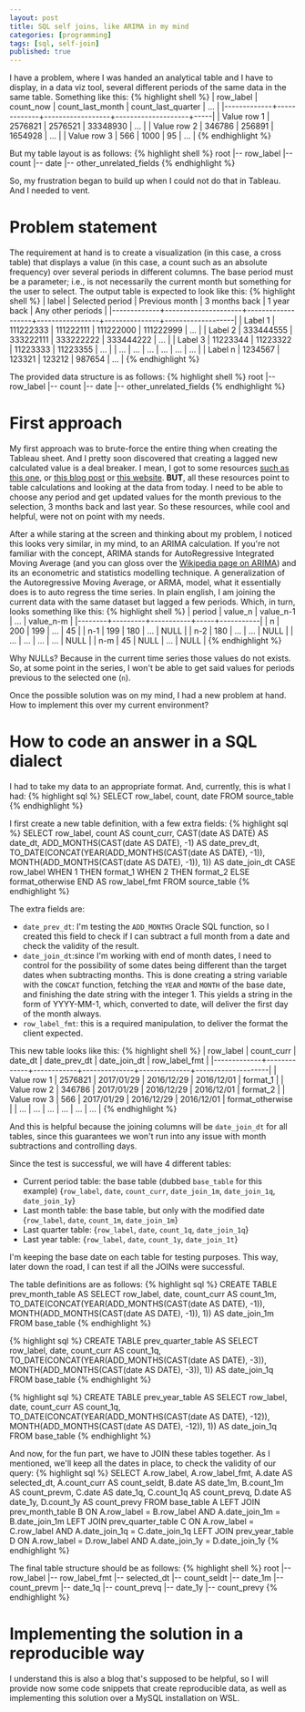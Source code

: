 ```yaml
---
layout: post
title: SQL self joins, like ARIMA in my mind
categories: [programming]
tags: [sql, self-join]
published: true
---
```


I have a problem, where I was handed an analytical table and I have to display, in a data viz tool, several different periods of the same data in the same table. Something like this:
{% highlight shell %}
| row_label   | count_now   | count_last_month | count_last_quarter | ... |
|-------------+-------------+------------------+--------------------+-----|
| Value row 1 | 2576821     | 2576521          | 33348930           | ... | 
| Value row 2 | 346786      | 256891           | 1654928            | ... | 
| Value row 3 | 566         | 1000             | 95                 | ... |
{% endhighlight %}

But my table layout is as follows:
{% highlight shell %}
root
  |-- row_label
  |-- count
  |-- date
  |-- other_unrelated_fields
{% endhighlight %}

So, my frustration began to build up when I could not do that in Tableau. And I needed to vent.
<!--more-->
# Problem statement
The requirement at hand is to create a visualization (in this case, a cross table) that displays a value (in this case, a count such as an absolute frequency) over several periods in different columns. The base period must be a parameter; i.e., is not necessarily the current month but something for the user to select. The output table is expected to look like this:
{% highlight shell %}
| label       | Selected period     | Previous month    | 3 months back   | 1 year back   | Any other periods |
|-------------+---------------------+-------------------+-----------------+---------------+-------------------|
| Label 1     | 111222333           | 111222111         | 111222000       | 111222999     | ...               |
| Label 2     | 333444555           | 333222111         | 333222222       | 333444222     | ...               |
| Label 3     | 11223344            | 11223322          | 11223333        | 11223355      | ...               |
| ...         | ...                 | ...               | ...             | ...           | ...               |
| Label n     | 1234567             | 123321            | 123212          | 987654        | ...               |
{% endhighlight %}

The provided data structure is as follows:
{% highlight shell %}
root
  |-- row_label
  |-- count
  |-- date
  |-- other_unrelated_fields
{% endhighlight %}

# First approach
My first approach was to brute-force the entire thing when creating the Tableau sheet. And I pretty soon discovered that creating a lagged new calculated value is a deal breaker. I mean, I got to some resources [such as this one](https://community.tableau.com/thread/242741), or [this blog post](http://onenumber.biz/blog-1/2017/10/9/comparing-year-over-year-in-tableau) or [this website](https://blog.zuar.com/tableau-trick-quarter-to-date-over-prior-quarter-to-date-hierarchy/). **BUT**, all these resources point to table calculations and looking at the data from today. I need to be able to choose any period and get updated values for the month previous to the selection, 3 months back and last year. So these resources, while cool and helpful, were not on point with my needs.

After a while staring at the screen and thinking about my problem, I noticed this looks very similar, in my mind, to an ARIMA calculation. If you're not familiar with the concept, ARIMA stands for AutoRegressive Integrated Moving Average (and you can gloss over the [Wikipedia page on ARIMA](https://en.wikipedia.org/wiki/Autoregressive_integrated_moving_average)) and its an econometric and statistics modelling technique. A generalization of the Autoregressive Moving Average, or ARMA, model, what it essentially does is to auto regress the time series. In plain english, I am joining the current data with the same dataset but lagged a few periods. Which, in turn, looks something like this:
{% highlight shell %}
| period | value_n | value_n-1 | ... | value_n-m |
|--------+---------+-----------+-----+-----------|
| n      | 200     | 199       | ... | 45        |
| n-1    | 199     | 180       | ... | NULL      |
| n-2    | 180     | ...       | ... | NULL      |
| ...    | ...     | ...       | ... | NULL      | 
| n-m    | 45      | NULL      | ... | NULL      |
{% endhighlight %}

Why NULLs? Because in the current time series those values do not exists. So, at some point in the series, I won't be able to get said values for periods previous to the selected one (`n`).

Once the possible solution was on my mind, I had a new problem at hand. How to implement this over my current environment?

# How to code an answer in a SQL dialect
I had to take my data to an appropriate format. And, currently, this is what I had:
{% highlight sql %}
SELECT
  row_label,
  count,
  date
FROM source_table
{% endhighlight %}

I first create a new table definition, with a few extra fields:
{% highlight sql %}
SELECT
  row_label,
  count AS count_curr,
  CAST(date AS DATE) AS date_dt,
  ADD_MONTHS(CAST(date AS DATE), -1) AS date_prev_dt,
  TO_DATE(CONCAT(YEAR(ADD_MONTHS(CAST(date AS DATE), -1)), MONTH(ADD_MONTHS(CAST(date AS DATE), -1)), 1)) AS date_join_dt
  CASE row_label
    WHEN 1 THEN format_1
    WHEN 2 THEN format_2
    ELSE format_otherwise
  END AS row_label_fmt
FROM source_table
{% endhighlight %}

The extra fields are:
* `date_prev_dt`: I'm testing the `ADD_MONTHS` Oracle SQL function, so I created this field to check if I can subtract a full month from a date and check the validity of the result.
* `date_join_dt`:since I'm working with end of month dates, I need to control for the possibility of some dates being different than the target dates when subtracting months. This is done creating a string variable with the `CONCAT` function, fetching the `YEAR` and `MONTH` of the base date, and finishing the date string with the integer 1. This yields a string in the form of YYYY-MM-1, which, converted to date, will deliver the first day of the month always.
* `row_label_fmt`: this is a required manipulation, to deliver the format the client expected.

This new table looks like this:
{% highlight shell %}
| row_label   | count_curr  | date_dt    | date_prev_dt | date_join_dt | row_label_fmt      |
|-------------+-------------+------------+--------------+--------------+--------------------|
| Value row 1 | 2576821     | 2017/01/29 | 2016/12/29   | 2016/12/01   | format_1           |
| Value row 2 | 346786      | 2017/01/29 | 2016/12/29   | 2016/12/01   | format_2           |
| Value row 3 | 566         | 2017/01/29 | 2016/12/29   | 2016/12/01   | format_otherwise   |
| ...         | ...         | ...        | ...          | ...          | ...                | 
{% endhighlight %}

And this is helpful because the joining columns will be `date_join_dt` for all tables, since this guarantees we won't run into any issue with month subtractions and controlling days.

Since the test is successful, we will have 4 different tables:
* Current period table: the base table (dubbed `base_table` for this example) {`row_label`, `date`, `count_curr`, `date_join_1m`, `date_join_1q`, `date_join_1y`}
* Last month table: the base table, but only with the modified date {`row_label`, `date`, `count_1m`, `date_join_1m`}
* Last quarter table: {`row_label`, `date`, `count_1q`, `date_join_1q`}
* Last year table: {`row_label`, `date`, `count_1y`, `date_join_1t`}

I'm keeping the base date on each table for testing purposes. This way, later down the road, I can test if all the JOINs were successful.

The table definitions are as follows:
{% highlight sql %}
CREATE TABLE prev_month_table AS
SELECT
  row_label,
  date,
  count_curr AS count_1m,
  TO_DATE(CONCAT(YEAR(ADD_MONTHS(CAST(date AS DATE), -1)), MONTH(ADD_MONTHS(CAST(date AS DATE), -1)), 1)) AS date_join_1m
FROM base_table
{% endhighlight %}

{% highlight sql %}
CREATE TABLE prev_quarter_table AS
SELECT
  row_label,
  date,
  count_curr AS count_1q,
  TO_DATE(CONCAT(YEAR(ADD_MONTHS(CAST(date AS DATE), -3)), MONTH(ADD_MONTHS(CAST(date AS DATE), -3)), 1)) AS date_join_1q
FROM base_table
{% endhighlight %}

{% highlight sql %}
CREATE TABLE prev_year_table AS
SELECT
  row_label,
  date,
  count_curr AS count_1q,
  TO_DATE(CONCAT(YEAR(ADD_MONTHS(CAST(date AS DATE), -12)), MONTH(ADD_MONTHS(CAST(date AS DATE), -12)), 1)) AS date_join_1q
FROM base_table
{% endhighlight %}

And now, for the fun part, we have to JOIN these tables together. As I mentioned, we'll keep all the dates in place, to check the validity of our query:
{% highlight sql %}
SELECT
  A.row_label,
  A.row_label_fmt,
  A.date AS selected_dt,
  A.count_curr AS count_seldt,
  B.date AS date_1m,
  B.count_1m AS count_prevm,
  C.date AS date_1q,
  C.count_1q AS count_prevq,
  D.date AS date_1y,
  D.count_1y AS count_prevy
FROM base_table A
LEFT JOIN prev_month_table B
  ON A.row_label = B.row_label AND A.date_join_1m = B.date_join_1m
LEFT JOIN prev_quarter_table C
  ON A.row_label = C.row_label AND A.date_join_1q = C.date_join_1q
LEFT JOIN prev_year_table D
  ON A.row_label = D.row_label AND A.date_join_1y = D.date_join_1y
{% endhighlight %}

The final table structure should be as follows:
{% highlight shell %}
root
  |-- row_label
  |-- row_label_fmt
  |-- selected_dt
  |-- count_seldt
  |-- date_1m
  |-- count_prevm
  |-- date_1q
  |-- count_prevq
  |-- date_1y
  |-- count_prevy
{% endhighlight %}

# Implementing the solution in a reproducible way
I understand this is also a blog that's supposed to be helpful, so I will provide now some code snippets that create reproducible data, as well as implementing this solution over a MySQL installation on WSL.